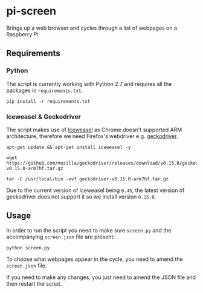 # pi-screen

Brings up a web browser and cycles through a list of webpages on a Raspberry Pi.


## Requirements

### Python

The script is currently working with Python 2.7 and requires all the packages in `requirements.txt`.

```
pip install -r requirements.txt
```

### Iceweasel & Geckodriver

The script makes use of [Iceweasel](https://wiki.debian.org/Iceweasel) as Chrome doesn't supported ARM architecture, therefore we need Firefox's webdriver e.g. [geckodriver](https://github.com/mozilla/geckodriver/releases).

```
apt-get update && apt-get install iceweasel -y

wget https://github.com/mozilla/geckodriver/releases/download/v0.15.0/geckodriver-v0.15.0-arm7hf.tar.gz

tar -C /usr/local/bin -xvf geckodriver-v0.15.0-arm7hf.tar.gz
```

Due to the current version of iceweasel being `0.45`, the latest version of geckodriver does not support it so we install version `0.15.0`.


## Usage

In order to run the script you need to make sure `screen.py` and the accompanying `screen.json` file are present:

```
python screen.py
```

To choose what webpages appear in the cycle, you need to amend the `screen.json` file.

If you need to make any changes, you just need to amend the JSON file and then restart the script.

